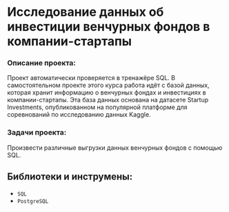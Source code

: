 # Исследование данных об инвестиции венчурных фондов в компании-стартапы

### Описание проекта:

Проект автоматически проверяется в тренажёре SQL. В самостоятельном проекте этого курса работа идёт с базой данных, которая хранит информацию о венчурных фондах и инвестициях в компании-стартапы. Эта база данных основана на датасете Startup Investments, опубликованном на популярной платформе для соревнований по исследованию данных Kaggle.


### Задачи проекта:

Произвести различные выгрузки данных венчурных фондов с помощью SQL.


## Библиотеки и инструмены:

* `SQL` 
* `PostgreSQL`